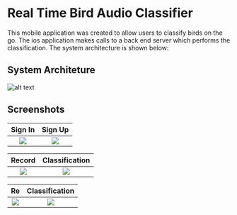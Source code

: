 # Real Time Bird Audio Classifier

This mobile application was created to allow users to classify birds on the go. The ios application makes calls to a back end server which performs the classification. The system architecture is shown below: 


## System Architeture 
![alt text](https://i.imgur.com/C0HokCi.png!)

## Screenshots

Sign In            |  Sign Up
:-------------------------:|:-------------------------:
![](https://i.imgur.com/8wcFflG.png)  |  ![](https://i.imgur.com/oqbpAQl.png)


Record             |  Classification
:-------------------------:|:-------------------------:
![](https://i.imgur.com/7BeRpF7.png)  |  ![](https://i.imgur.com/GBQ3uvX.jpg)

Re            |  Classification
:-------------------------:|:-------------------------:
![](https://i.imgur.com/7BeRpF7.png)  |  ![](https://i.imgur.com/GBQ3uvX.jpg)

